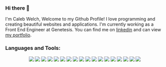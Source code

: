 ### Hi there 👋


I'm Caleb Welch, Welcome to my Github Profile! I love programming and creating beautiful websites and applications. I'm currently working as a Front End Engineer at Genetesis.  You can find me on [linkedin](https://www.linkedin.com/in/caleb-welch-502851121/) and can view [my portfolio](https://calebwelch1.github.io/).


### Languages and Tools:
<p align="center">
  <img src="https://img.shields.io/badge/javascript%20-%23323330.svg?&style=for-the-badge&logo=javascript&logoColor=%23F7DF1E"/>
    <img src="https://img.shields.io/badge/python%20-%23323330.svg?&style=for-the-badge&logo=python&logoColor=%23F7DF1E"/> 
    <img src=" https://img.shields.io/badge/-C%23-green?style=for-the-badge&logo=appveyor"/>
  
  <img src="https://img.shields.io/badge/vue%20-%23323330.svg?&style=for-the-badge&logo=vue&logoColor=white"/>
  <img src="https://img.shields.io/badge/node.js%20-%2343853D.svg?&style=for-the-badge&logo=node.js&logoColor=white"/> 
  <img src="https://img.shields.io/badge/html5%20-%23E34F26.svg?&style=for-the-badge&logo=html5&logoColor=white"/> 
 
  <img src="https://img.shields.io/badge/css3%20-%231572B6.svg?&style=for-the-badge&logo=css3&logoColor=white"/> 
  <img src="https://img.shields.io/badge/markdown-%23000000.svg?&style=for-the-badge&logo=markdown&logoColor=white"/> 
  <img src="https://img.shields.io/badge/express.js%20-%23404d59.svg?&style=for-the-badge"/> 
  <img src="https://img.shields.io/badge/react%20-%2320232a.svg?&style=for-the-badge&logo=react&logoColor=%2361DAFB"/> 
  <img src="https://img.shields.io/badge/bootstrap%20-%23563D7C.svg?&style=for-the-badge&logo=bootstrap&logoColor=white"/> 
  <img src="https://img.shields.io/badge/jquery%20-%230769AD.svg?&style=for-the-badge&logo=jquery&logoColor=white"/> 
  <img src="https://img.shields.io/badge/git%20-%23F05033.svg?&style=for-the-badge&logo=git&logoColor=white"/> 
  <img src="https://img.shields.io/badge/github%20-%23121011.svg?&style=for-the-badge&logo=github&logoColor=white"/> 
  <img src="https://img.shields.io/badge/heroku%20-%23430098.svg?&style=for-the-badge&logo=heroku&logoColor=white"/> 
  <img src="https://img.shields.io/badge/mysql-%2300f.svg?&style=for-the-badge&logo=mysql&logoColor=white"/> 
  <img src ="https://img.shields.io/badge/MongoDB-%234ea94b.svg?&style=for-the-badge&logo=mongodb&logoColor=white"/> 
  <img src="https://img.shields.io/badge/travis-ci%20-%232B2F33.svg?&style=for-the-badge&logo=travis&logoColor=white"/> 
</p>

<p align="center">
<!--   <img alt="Github Stats" src="https://github-readme-stats.vercel.app/api?username=calebwelch1&show_icons=true&theme=midnight-purple" /> -->
<!--   <img align="top" alt="Most used languages" src="https://github-readme-stats.vercel.app/api/top-langs/?username=calebwelch1&theme=midnight-purple&layout=compact" /> -->
</p>


